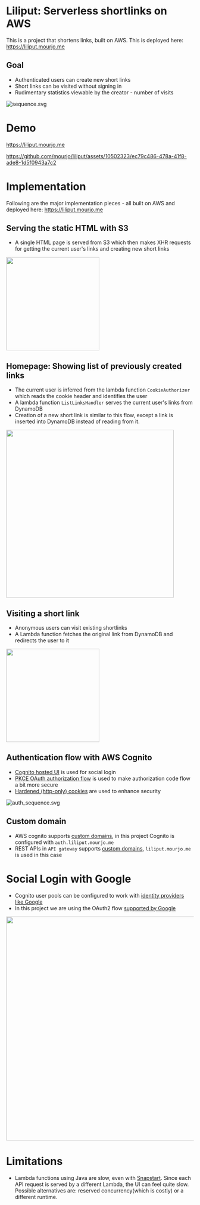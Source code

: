 # Liliput: Serverless shortlinks on AWS
This is a project that shortens links, built on AWS. This is deployed here:
https://liliput.mourjo.me



## Goal
- Authenticated users can create new short links
- Short links can be visited without signing in
- Rudimentary statistics viewable by the creator - number of visits

![sequence.svg](https://raw.githubusercontent.com/mourjo/diagrams/master/liliput_blog_images/out/high_level_sequence.svg)

# Demo
https://liliput.mourjo.me



https://github.com/mourjo/liliput/assets/10502323/ec79c486-478a-41f8-ade8-1d5f0943a7c2







# Implementation

Following are the major implementation pieces - all built on AWS and deployed here: https://liliput.mourjo.me

## Serving the static HTML with S3
- A single HTML page is served from S3 which then makes XHR requests for getting the current user's links and creating new short links 

<img src="https://raw.githubusercontent.com/mourjo/diagrams/master/liliput_blog_images/out/lambda_1_index_html.svg" width="250px">

## Homepage: Showing list of previously created links
- The current user is inferred from the lambda function `CookieAuthorizer` which reads the cookie header and identifies the user
- A lambda function `ListLinksHandler` serves the current user's links from DynamoDB
- Creation of a new short link is similar to this flow, except a link is inserted into DynamoDB instead of reading from it.

<img src="https://raw.githubusercontent.com/mourjo/diagrams/master/liliput_blog_images/out/lambda_2_list_links.svg" width="450px">



## Visiting a short link
- Anonymous users can visit existing shortlinks 
- A Lambda function fetches the original link from DynamoDB and redirects the user to it

<img src="https://raw.githubusercontent.com/mourjo/diagrams/master/liliput_blog_images/out/lambda_4_expand_link.svg" width="250px">

## Authentication flow with AWS Cognito

- [Cognito hosted UI](https://docs.aws.amazon.com/cognito/latest/developerguide/cognito-user-pools-app-integration.html) is used for social login
- [PKCE OAuth authorization flow](https://docs.aws.amazon.com/cognito/latest/developerguide/using-pkce-in-authorization-code.html) is used to make authorization code flow a bit more secure
- [Hardened (http-only) cookies](https://www.freecodecamp.org/news/web-security-hardening-http-cookies-be8d8d8016e1/) are used to enhance security


![auth_sequence.svg](https://raw.githubusercontent.com/mourjo/diagrams/master/liliput_blog_images/out/auth_sequence.svg)


## Custom domain
- AWS cognito supports [custom domains](https://docs.aws.amazon.com/cognito/latest/developerguide/cognito-user-pools-add-custom-domain.html), in this project Cognito is configured with `auth.liliput.mourjo.me`
- REST APIs in `API gateway` supports [custom domains](https://docs.aws.amazon.com/apigateway/latest/developerguide/how-to-custom-domains.html), `liliput.mourjo.me` is used in this case

# Social Login with Google
- Cognito user pools can be configured to work with [identity providers like Google](https://docs.aws.amazon.com/cognito/latest/developerguide/cognito-user-pools-identity-federation.html)
- In this project we are using the OAuth2 flow [supported by Google](https://developers.google.com/identity/protocols/oauth2) 


<img src="src/test/resources/cognito-federated.png" width="600px">


# Limitations
- Lambda functions using Java are slow, even with [Snapstart](https://docs.aws.amazon.com/lambda/latest/dg/snapstart.html). 
  Since each API request is served by a different Lambda, the UI can feel quite slow.
  Possible alternatives are: reserved concurrency(which is costly) or a different runtime.
